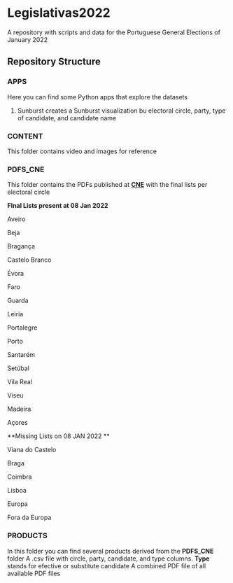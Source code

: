 # Legislativas2022
A repository with scripts and data for the Portuguese General Elections of January 2022

## Repository Structure

### APPS 
Here you can find some Python apps that explore the datasets

1. Sunburst creates a Sunburst visualization bu electoral circle, party, type of candidate, and candidate name

### CONTENT 
This folder contains video and images for reference 

### PDFS_CNE
This folder contains the PDFs published at [**CNE**](https://cne.pt/content/eleicoes-para-assembleia-da-republica-2022) with the final lists per electoral circle 

**FInal Lists present at 08 Jan 2022**

Aveiro

Beja

Bragança

Castelo Branco

Évora

Faro

Guarda

Leiria

Portalegre

Porto

Santarém

Setúbal

Vila Real

Viseu

Madeira

Açores

**Missing Lists on 08 JAN 2022 **

Viana do Castelo 

Braga

Coimbra

Lisboa

Europa 

Fora da Europa

### PRODUCTS

In this folder you can find several products derived from the **PDFS_CNE** folder 
A .csv file with circle, party, candidate, and type columns.
**Type** stands for efective or substitute candidate
A combined PDF file of all available PDF files 

